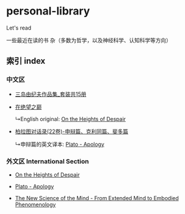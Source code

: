 # personal-library
Let's read

一些最近在读的书 杂（多数为哲学，以及神经科学、认知科学等方向）
## 索引 index
### 中文区
- [三岛由纪夫作品集_套装共15册](https://github.com/PMogu/personal-library/blob/main/%5BCH%5D%20三岛由纪夫作品集_套装共15册.pdf)

- [在绝望之巅](https://github.com/PMogu/personal-library/blob/main/%5BCH%5D%20在绝望之巅.pdf)

   ↳English original: [On the Heights of Despair](https://github.com/PMogu/personal-library/blob/main/%5BEN%5D%20On%20the%20Heights%20of%20Despair.pdf)

- [柏拉图对话录(22卷)-申辩篇、克利同篇、斐多篇](https://github.com/PMogu/personal-library/blob/main/%5BCH%5D%20柏拉图对话录(22卷)-申辩篇、克利同篇、斐多篇.pdf)

   ↳申辩篇的英文译本: [Plato - Apology](https://github.com/PMogu/personal-library/blob/main/%5BEN%5D%20Plato%20-%20Apology.pdf)

### 外文区 International Section
- [On the Heights of Despair](https://github.com/PMogu/personal-library/blob/main/%5BEN%5D%20On%20the%20Heights%20of%20Despair.pdf)

- [Plato - Apology](https://github.com/PMogu/personal-library/blob/main/%5BEN%5D%20Plato%20-%20Apology.pdf)

- [The New Science of the Mind - From Extended Mind to Embodied Phenomenology](https://github.com/PMogu/personal-library/blob/main/%5BEN%5D%20The%20New%20Science%20of%20the%20Mind%20From%20Extended%20Mind%20to%20Embodied%20Phenomenology.pdf)
